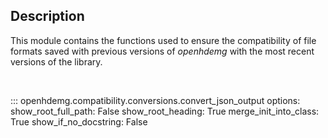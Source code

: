 Description
-----------
This module contains the functions used to ensure the compatibility of file formats saved with previous versions of *openhdemg* with the most recent versions of the library.

<br/>

::: openhdemg.compatibility.conversions.convert_json_output
    options:
        show_root_full_path: False
        show_root_heading: True
        merge_init_into_class: True 
        show_if_no_docstring: False 

<br/>